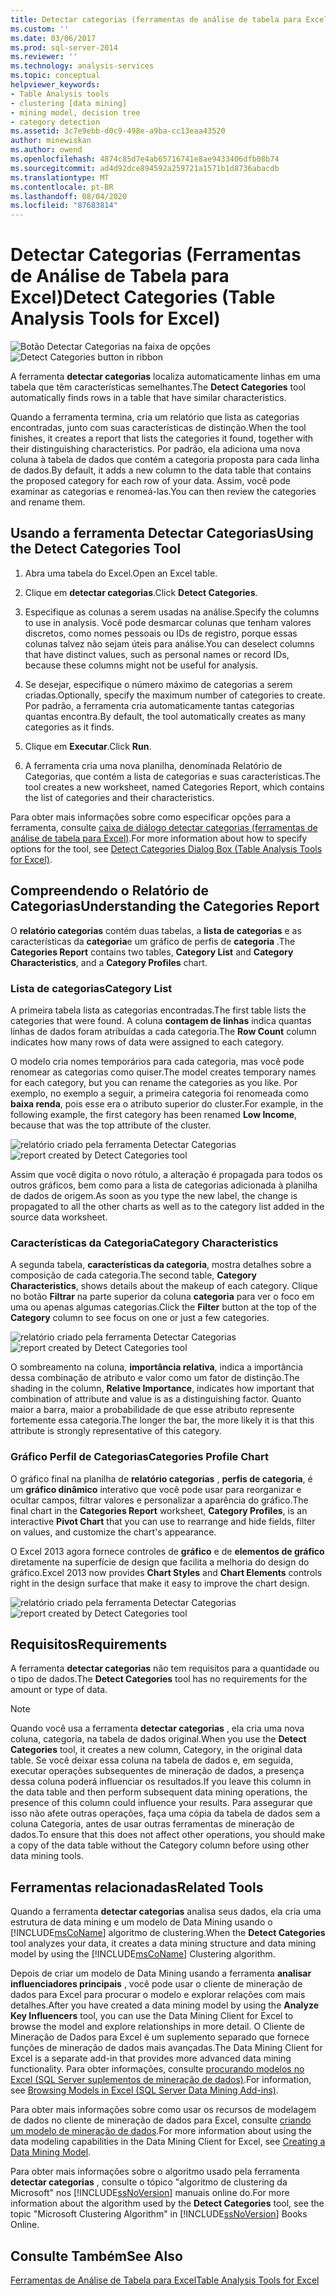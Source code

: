 ```yaml
---
title: Detectar categorias (ferramentas de análise de tabela para Excel) | Microsoft Docs
ms.custom: ''
ms.date: 03/06/2017
ms.prod: sql-server-2014
ms.reviewer: ''
ms.technology: analysis-services
ms.topic: conceptual
helpviewer_keywords:
- Table Analysis tools
- clustering [data mining]
- mining model, decision tree
- category detection
ms.assetid: 3c7e9ebb-d0c9-498e-a9ba-cc13eaa43520
author: minewiskan
ms.author: owend
ms.openlocfilehash: 4874c85d7e4ab65716741e8ae9433406dfb08b74
ms.sourcegitcommit: ad4d92dce894592a259721a1571b1d8736abacdb
ms.translationtype: MT
ms.contentlocale: pt-BR
ms.lasthandoff: 08/04/2020
ms.locfileid: "87683814"
---
```

# <a name="detect-categories-table-analysis-tools-for-excel"></a><span data-ttu-id="2d22f-102">Detectar Categorias (Ferramentas de Análise de Tabela para Excel)</span><span class="sxs-lookup"><span data-stu-id="2d22f-102">Detect Categories (Table Analysis Tools for Excel)</span></span>
  <span data-ttu-id="2d22f-103">![Botão Detectar Categorias na faixa de opções](media/tat-detectcat.gif "Botão Detectar Categorias na faixa de opções")</span><span class="sxs-lookup"><span data-stu-id="2d22f-103">![Detect Categories button in ribbon](media/tat-detectcat.gif "Detect Categories button in ribbon")</span></span>

 <span data-ttu-id="2d22f-104">A ferramenta **detectar categorias** localiza automaticamente linhas em uma tabela que têm características semelhantes.</span><span class="sxs-lookup"><span data-stu-id="2d22f-104">The **Detect Categories** tool automatically finds rows in a table that have similar characteristics.</span></span>

 <span data-ttu-id="2d22f-105">Quando a ferramenta termina, cria um relatório que lista as categorias encontradas, junto com suas características de distinção.</span><span class="sxs-lookup"><span data-stu-id="2d22f-105">When the tool finishes, it creates a report that lists the categories it found, together with their distinguishing characteristics.</span></span> <span data-ttu-id="2d22f-106">Por padrão, ela adiciona uma nova coluna à tabela de dados que contém a categoria proposta para cada linha de dados.</span><span class="sxs-lookup"><span data-stu-id="2d22f-106">By default, it adds a new column to the data table that contains the proposed category for each row of your data.</span></span> <span data-ttu-id="2d22f-107">Assim, você pode examinar as categorias e renomeá-las.</span><span class="sxs-lookup"><span data-stu-id="2d22f-107">You can then review the categories and rename them.</span></span>

## <a name="using-the-detect-categories-tool"></a><span data-ttu-id="2d22f-108">Usando a ferramenta Detectar Categorias</span><span class="sxs-lookup"><span data-stu-id="2d22f-108">Using the Detect Categories Tool</span></span>

1.  <span data-ttu-id="2d22f-109">Abra uma tabela do Excel.</span><span class="sxs-lookup"><span data-stu-id="2d22f-109">Open an Excel table.</span></span>

2.  <span data-ttu-id="2d22f-110">Clique em **detectar categorias**.</span><span class="sxs-lookup"><span data-stu-id="2d22f-110">Click **Detect Categories**.</span></span>

3.  <span data-ttu-id="2d22f-111">Especifique as colunas a serem usadas na análise.</span><span class="sxs-lookup"><span data-stu-id="2d22f-111">Specify the columns to use in analysis.</span></span> <span data-ttu-id="2d22f-112">Você pode desmarcar colunas que tenham valores discretos, como nomes pessoais ou IDs de registro, porque essas colunas talvez não sejam úteis para análise.</span><span class="sxs-lookup"><span data-stu-id="2d22f-112">You can deselect columns that have distinct values, such as personal names or record IDs, because these columns might not be useful for analysis.</span></span>

4.  <span data-ttu-id="2d22f-113">Se desejar, especifique o número máximo de categorias a serem criadas.</span><span class="sxs-lookup"><span data-stu-id="2d22f-113">Optionally, specify the maximum number of categories to create.</span></span> <span data-ttu-id="2d22f-114">Por padrão, a ferramenta cria automaticamente tantas categorias quantas encontra.</span><span class="sxs-lookup"><span data-stu-id="2d22f-114">By default, the tool automatically creates as many categories as it finds.</span></span>

5.  <span data-ttu-id="2d22f-115">Clique em **Executar**.</span><span class="sxs-lookup"><span data-stu-id="2d22f-115">Click **Run**.</span></span>

6.  <span data-ttu-id="2d22f-116">A ferramenta cria uma nova planilha, denominada Relatório de Categorias, que contém a lista de categorias e suas características.</span><span class="sxs-lookup"><span data-stu-id="2d22f-116">The tool creates a new worksheet, named Categories Report, which contains the list of categories and their characteristics.</span></span>

 <span data-ttu-id="2d22f-117">Para obter mais informações sobre como especificar opções para a ferramenta, consulte [caixa de diálogo detectar categorias (ferramentas de análise de tabela para Excel)](detect-categories-table-analysis-tools-for-excel.md).</span><span class="sxs-lookup"><span data-stu-id="2d22f-117">For more information about how to specify options for the tool, see [Detect Categories Dialog Box (Table Analysis Tools for Excel)](detect-categories-table-analysis-tools-for-excel.md).</span></span>

## <a name="understanding-the-categories-report"></a><span data-ttu-id="2d22f-118">Compreendendo o Relatório de Categorias</span><span class="sxs-lookup"><span data-stu-id="2d22f-118">Understanding the Categories Report</span></span>
 <span data-ttu-id="2d22f-119">O **relatório categorias** contém duas tabelas, a **lista de categorias** e as características da **categoria**e um gráfico de perfis de **categoria** .</span><span class="sxs-lookup"><span data-stu-id="2d22f-119">The **Categories Report** contains two tables, **Category List** and **Category Characteristics**, and a **Category Profiles** chart.</span></span>

### <a name="category-list"></a><span data-ttu-id="2d22f-120">Lista de categorias</span><span class="sxs-lookup"><span data-stu-id="2d22f-120">Category List</span></span>
 <span data-ttu-id="2d22f-121">A primeira tabela lista as categorias encontradas.</span><span class="sxs-lookup"><span data-stu-id="2d22f-121">The first table lists the categories that were found.</span></span> <span data-ttu-id="2d22f-122">A coluna **contagem de linhas** indica quantas linhas de dados foram atribuídas a cada categoria.</span><span class="sxs-lookup"><span data-stu-id="2d22f-122">The **Row Count** column indicates how many rows of data were assigned to each category.</span></span>

 <span data-ttu-id="2d22f-123">O modelo cria nomes temporários para cada categoria, mas você pode renomear as categorias como quiser.</span><span class="sxs-lookup"><span data-stu-id="2d22f-123">The model creates temporary names for each category, but you can rename the categories as you like.</span></span> <span data-ttu-id="2d22f-124">Por exemplo, no exemplo a seguir, a primeira categoria foi renomeada como **baixa renda**, pois esse era o atributo superior do cluster.</span><span class="sxs-lookup"><span data-stu-id="2d22f-124">For example, in the following example, the first category has been renamed **Low Income**, because that was the top attribute of the cluster.</span></span>

 <span data-ttu-id="2d22f-125">![relatório criado pela ferramenta Detectar Categorias](media/dm13-tat-detectcat-report1.gif "relatório criado pela ferramenta Detectar Categorias")</span><span class="sxs-lookup"><span data-stu-id="2d22f-125">![report created by Detect Categories tool](media/dm13-tat-detectcat-report1.gif "report created by Detect Categories tool")</span></span>

 <span data-ttu-id="2d22f-126">Assim que você digita o novo rótulo, a alteração é propagada para todos os outros gráficos, bem como para a lista de categorias adicionada à planilha de dados de origem.</span><span class="sxs-lookup"><span data-stu-id="2d22f-126">As soon as you type the new label, the change is propagated to all the other charts as well as to the category list added in the source data worksheet.</span></span>

### <a name="category-characteristics"></a><span data-ttu-id="2d22f-127">Características da Categoria</span><span class="sxs-lookup"><span data-stu-id="2d22f-127">Category Characteristics</span></span>
 <span data-ttu-id="2d22f-128">A segunda tabela, **características da categoria**, mostra detalhes sobre a composição de cada categoria.</span><span class="sxs-lookup"><span data-stu-id="2d22f-128">The second table, **Category Characteristics**, shows details about the makeup of each category.</span></span> <span data-ttu-id="2d22f-129">Clique no botão **Filtrar** na parte superior da coluna **categoria** para ver o foco em uma ou apenas algumas categorias.</span><span class="sxs-lookup"><span data-stu-id="2d22f-129">Click the **Filter** button at the top of the **Category** column to see focus on one or just a few categories.</span></span>

 <span data-ttu-id="2d22f-130">![relatório criado pela ferramenta Detectar Categorias](media/dm13-tat-detectcat-report2.gif "relatório criado pela ferramenta Detectar Categorias")</span><span class="sxs-lookup"><span data-stu-id="2d22f-130">![report created by Detect Categories tool](media/dm13-tat-detectcat-report2.gif "report created by Detect Categories tool")</span></span>

 <span data-ttu-id="2d22f-131">O sombreamento na coluna, **importância relativa**, indica a importância dessa combinação de atributo e valor como um fator de distinção.</span><span class="sxs-lookup"><span data-stu-id="2d22f-131">The shading in the column, **Relative Importance**, indicates how important that combination of attribute and value is as a distinguishing factor.</span></span> <span data-ttu-id="2d22f-132">Quanto maior a barra, maior a probabilidade de que esse atributo represente fortemente essa categoria.</span><span class="sxs-lookup"><span data-stu-id="2d22f-132">The longer the bar, the more likely it is that this attribute is strongly representative of this category.</span></span>

### <a name="categories-profile-chart"></a><span data-ttu-id="2d22f-133">Gráfico Perfil de Categorias</span><span class="sxs-lookup"><span data-stu-id="2d22f-133">Categories Profile Chart</span></span>
 <span data-ttu-id="2d22f-134">O gráfico final na planilha de **relatório categorias** , **perfis de categoria**, é um **gráfico dinâmico** interativo que você pode usar para reorganizar e ocultar campos, filtrar valores e personalizar a aparência do gráfico.</span><span class="sxs-lookup"><span data-stu-id="2d22f-134">The final chart in the **Categories Report** worksheet, **Category Profiles**, is an interactive **Pivot Chart** that you can use to rearrange and hide fields, filter on values, and customize the chart's appearance.</span></span>

 <span data-ttu-id="2d22f-135">O Excel 2013 agora fornece controles de **gráfico** e de **elementos de gráfico** diretamente na superfície de design que facilita a melhoria do design do gráfico.</span><span class="sxs-lookup"><span data-stu-id="2d22f-135">Excel 2013 now provides **Chart Styles** and **Chart Elements** controls right in the design surface that make it easy to improve the chart design.</span></span>

 <span data-ttu-id="2d22f-136">![relatório criado pela ferramenta Detectar Categorias](media/dm13-tat-detectcat-report3.gif "relatório criado pela ferramenta Detectar Categorias")</span><span class="sxs-lookup"><span data-stu-id="2d22f-136">![report created by Detect Categories tool](media/dm13-tat-detectcat-report3.gif "report created by Detect Categories tool")</span></span>

## <a name="requirements"></a><span data-ttu-id="2d22f-137">Requisitos</span><span class="sxs-lookup"><span data-stu-id="2d22f-137">Requirements</span></span>
 <span data-ttu-id="2d22f-138">A ferramenta **detectar categorias** não tem requisitos para a quantidade ou o tipo de dados.</span><span class="sxs-lookup"><span data-stu-id="2d22f-138">The **Detect Categories** tool has no requirements for the amount or type of data.</span></span>

> [!NOTE]
>  <span data-ttu-id="2d22f-139">Quando você usa a ferramenta **detectar categorias** , ela cria uma nova coluna, categoria, na tabela de dados original.</span><span class="sxs-lookup"><span data-stu-id="2d22f-139">When you use the **Detect Categories** tool, it creates a new column, Category, in the original data table.</span></span> <span data-ttu-id="2d22f-140">Se você deixar essa coluna na tabela de dados e, em seguida, executar operações subsequentes de mineração de dados, a presença dessa coluna poderá influenciar os resultados.</span><span class="sxs-lookup"><span data-stu-id="2d22f-140">If you leave this column in the data table and then perform subsequent data mining operations, the presence of this column could influence your results.</span></span> <span data-ttu-id="2d22f-141">Para assegurar que isso não afete outras operações, faça uma cópia da tabela de dados sem a coluna Categoria, antes de usar outras ferramentas de mineração de dados.</span><span class="sxs-lookup"><span data-stu-id="2d22f-141">To ensure that this does not affect other operations, you should make a copy of the data table without the Category column before using other data mining tools.</span></span>

## <a name="related-tools"></a><span data-ttu-id="2d22f-142">Ferramentas relacionadas</span><span class="sxs-lookup"><span data-stu-id="2d22f-142">Related Tools</span></span>
 <span data-ttu-id="2d22f-143">Quando a ferramenta **detectar categorias** analisa seus dados, ela cria uma estrutura de data mining e um modelo de Data Mining usando o [!INCLUDE[msCoName](../includes/msconame-md.md)] algoritmo de clustering.</span><span class="sxs-lookup"><span data-stu-id="2d22f-143">When the **Detect Categories** tool analyzes your data, it creates a data mining structure and data mining model by using the [!INCLUDE[msCoName](../includes/msconame-md.md)] Clustering algorithm.</span></span>

 <span data-ttu-id="2d22f-144">Depois de criar um modelo de Data Mining usando a ferramenta **analisar influenciadores principais** , você pode usar o cliente de mineração de dados para Excel para procurar o modelo e explorar relações com mais detalhes.</span><span class="sxs-lookup"><span data-stu-id="2d22f-144">After you have created a data mining model by using the **Analyze Key Influencers** tool, you can use the Data Mining Client for Excel to browse the model and explore relationships in more detail.</span></span> <span data-ttu-id="2d22f-145">O Cliente de Mineração de Dados para Excel é um suplemento separado que fornece funções de mineração de dados mais avançadas.</span><span class="sxs-lookup"><span data-stu-id="2d22f-145">The Data Mining Client for Excel is a separate add-in that provides more advanced data mining functionality.</span></span> <span data-ttu-id="2d22f-146">Para obter informações, consulte [procurando modelos no Excel &#40;SQL Server suplementos de mineração de dados&#41;](browsing-models-in-excel-sql-server-data-mining-add-ins.md).</span><span class="sxs-lookup"><span data-stu-id="2d22f-146">For information, see [Browsing Models in Excel &#40;SQL Server Data Mining Add-ins&#41;](browsing-models-in-excel-sql-server-data-mining-add-ins.md).</span></span>

 <span data-ttu-id="2d22f-147">Para obter mais informações sobre como usar os recursos de modelagem de dados no cliente de mineração de dados para Excel, consulte [criando um modelo de mineração de dados](creating-a-data-mining-model.md).</span><span class="sxs-lookup"><span data-stu-id="2d22f-147">For more information about using the data modeling capabilities in the Data Mining Client for Excel, see [Creating a Data Mining Model](creating-a-data-mining-model.md).</span></span>

 <span data-ttu-id="2d22f-148">Para obter mais informações sobre o algoritmo usado pela ferramenta **detectar categorias** , consulte o tópico "algoritmo de clustering da Microsoft" nos [!INCLUDE[ssNoVersion](../includes/ssnoversion-md.md)] manuais online do.</span><span class="sxs-lookup"><span data-stu-id="2d22f-148">For more information about the algorithm used by the **Detect Categories** tool, see the topic "Microsoft Clustering Algorithm" in [!INCLUDE[ssNoVersion](../includes/ssnoversion-md.md)] Books Online.</span></span>

## <a name="see-also"></a><span data-ttu-id="2d22f-149">Consulte Também</span><span class="sxs-lookup"><span data-stu-id="2d22f-149">See Also</span></span>
 [<span data-ttu-id="2d22f-150">Ferramentas de Análise de Tabela para Excel</span><span class="sxs-lookup"><span data-stu-id="2d22f-150">Table Analysis Tools for Excel</span></span>](table-analysis-tools-for-excel.md)


